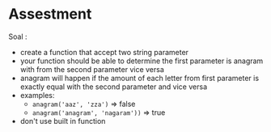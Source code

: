 # Assestment

Soal :
- create a function that accept two string parameter
- your function should be able to determine the first parameter is anagram with from the second parameter vice versa
- anagram will happen if the amount of each letter from first parameter is exactly equal with the second parameter and vice versa
- examples:
  - `anagram('aaz', 'zza')` => false
  - `anagram('anagram', 'nagaram'))` => true
- don't use built in function
